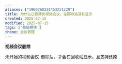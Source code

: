 ```yaml
---
aliases: ["1969768221453251229"]
title: 为什么已删除的视频会议，在回收站没有显示
created: 2025-07-15
modified: 2025-07-15
tags: ['基础模块']
theme: 会议管理
---
```


**视频会议删除**

未开始的视频会议-删除后，才会在回收站显示，且支持还原